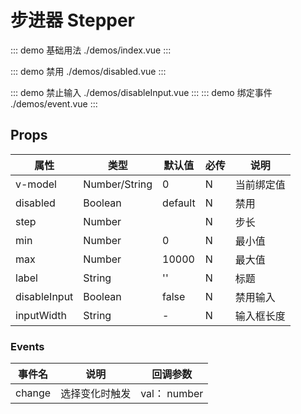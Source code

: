 # 步进器 Stepper

::: demo 基础用法 ./demos/index.vue
:::

::: demo 禁用 ./demos/disabled.vue
:::

::: demo 禁止输入 ./demos/disableInput.vue
:::
::: demo 绑定事件 ./demos/event.vue
:::

## Props
| 属性 | 类型 | 默认值 | 必传 | 说明 |
|-----|-----|-----|-----|-----|
|v-model|Number/String|0|N|当前绑定值|
|disabled|Boolean|default|N|禁用 |
|step| Number | |N|步长|
|min|Number|0|N|最小值|
|max|Number|10000|N|最大值|
|label|String|''|N|标题|
|disableInput|Boolean|false|N|禁用输入|
|inputWidth|String|-|N|输入框长度|

### Events
| 事件名 | 说明 | 回调参数 |
|-------|-----|---------|
| change | 选择变化时触发|val： number  |